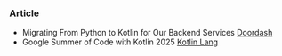
### Article

- Migrating From Python to Kotlin for Our Backend Services [Doordash](https://careersatdoordash.com/blog/migrating-from-python-to-kotlin-for-our-backend-services/)
- Google Summer of Code with Kotlin 2025 [Kotlin Lang](https://kotlinlang.org/docs/gsoc-2025.html)